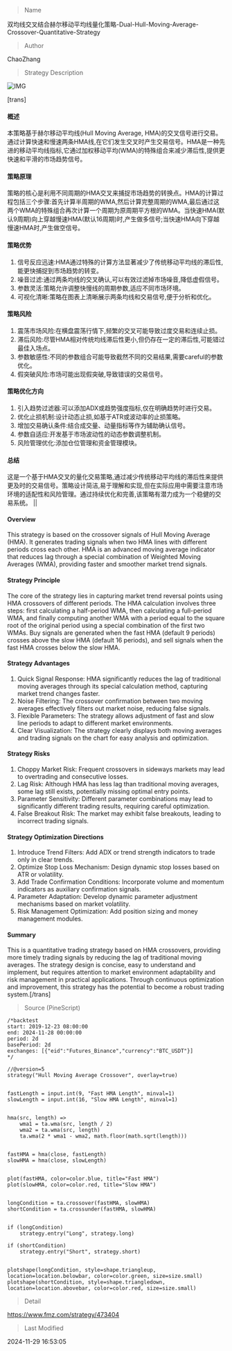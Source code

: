
> Name

双均线交叉结合赫尔移动平均线量化策略-Dual-Hull-Moving-Average-Crossover-Quantitative-Strategy

> Author

ChaoZhang

> Strategy Description

![IMG](https://www.fmz.com/upload/asset/1d5dd2fa8b7a2e5f4d0.png)

[trans]
#### 概述
本策略基于赫尔移动平均线(Hull Moving Average, HMA)的交叉信号进行交易。通过计算快速和慢速两条HMA线,在它们发生交叉时产生交易信号。HMA是一种先进的移动平均线指标,它通过加权移动平均(WMA)的特殊组合来减少滞后性,提供更快速和平滑的市场趋势信号。

#### 策略原理
策略的核心是利用不同周期的HMA交叉来捕捉市场趋势的转换点。HMA的计算过程包括三个步骤:首先计算半周期的WMA,然后计算完整周期的WMA,最后通过这两个WMA的特殊组合再次计算一个周期为原周期平方根的WMA。当快速HMA(默认9周期)向上穿越慢速HMA(默认16周期)时,产生做多信号;当快速HMA向下穿越慢速HMA时,产生做空信号。

#### 策略优势
1. 信号反应迅速:HMA通过特殊的计算方法显著减少了传统移动平均线的滞后性,能更快捕捉到市场趋势的转变。
2. 噪音过滤:通过两条均线的交叉确认,可以有效过滤掉市场噪音,降低虚假信号。
3. 参数灵活:策略允许调整快慢线的周期参数,适应不同市场环境。
4. 可视化清晰:策略在图表上清晰展示两条均线和交易信号,便于分析和优化。

#### 策略风险
1. 震荡市场风险:在横盘震荡行情下,频繁的交叉可能导致过度交易和连续止损。
2. 滞后风险:尽管HMA相对传统均线滞后性更小,但仍存在一定的滞后性,可能错过最佳入场点。
3. 参数敏感性:不同的参数组合可能导致截然不同的交易结果,需要careful的参数优化。
4. 假突破风险:市场可能出现假突破,导致错误的交易信号。

#### 策略优化方向
1. 引入趋势过滤器:可以添加ADX或趋势强度指标,仅在明确趋势时进行交易。
2. 优化止损机制:设计动态止损,如基于ATR或波动率的止损策略。
3. 增加交易确认条件:结合成交量、动量指标等作为辅助确认信号。
4. 参数自适应:开发基于市场波动性的动态参数调整机制。
5. 风险管理优化:添加仓位管理和资金管理模块。

#### 总结
这是一个基于HMA交叉的量化交易策略,通过减少传统移动平均线的滞后性来提供更及时的交易信号。策略设计简洁,易于理解和实现,但在实际应用中需要注意市场环境的适配性和风险管理。通过持续优化和完善,该策略有潜力成为一个稳健的交易系统。 || 

#### Overview
This strategy is based on the crossover signals of Hull Moving Average (HMA). It generates trading signals when two HMA lines with different periods cross each other. HMA is an advanced moving average indicator that reduces lag through a special combination of Weighted Moving Averages (WMA), providing faster and smoother market trend signals.

#### Strategy Principle
The core of the strategy lies in capturing market trend reversal points using HMA crossovers of different periods. The HMA calculation involves three steps: first calculating a half-period WMA, then calculating a full-period WMA, and finally computing another WMA with a period equal to the square root of the original period using a special combination of the first two WMAs. Buy signals are generated when the fast HMA (default 9 periods) crosses above the slow HMA (default 16 periods), and sell signals when the fast HMA crosses below the slow HMA.

#### Strategy Advantages
1. Quick Signal Response: HMA significantly reduces the lag of traditional moving averages through its special calculation method, capturing market trend changes faster.
2. Noise Filtering: The crossover confirmation between two moving averages effectively filters out market noise, reducing false signals.
3. Flexible Parameters: The strategy allows adjustment of fast and slow line periods to adapt to different market environments.
4. Clear Visualization: The strategy clearly displays both moving averages and trading signals on the chart for easy analysis and optimization.

#### Strategy Risks
1. Choppy Market Risk: Frequent crossovers in sideways markets may lead to overtrading and consecutive losses.
2. Lag Risk: Although HMA has less lag than traditional moving averages, some lag still exists, potentially missing optimal entry points.
3. Parameter Sensitivity: Different parameter combinations may lead to significantly different trading results, requiring careful optimization.
4. False Breakout Risk: The market may exhibit false breakouts, leading to incorrect trading signals.

#### Strategy Optimization Directions
1. Introduce Trend Filters: Add ADX or trend strength indicators to trade only in clear trends.
2. Optimize Stop Loss Mechanism: Design dynamic stop losses based on ATR or volatility.
3. Add Trade Confirmation Conditions: Incorporate volume and momentum indicators as auxiliary confirmation signals.
4. Parameter Adaptation: Develop dynamic parameter adjustment mechanisms based on market volatility.
5. Risk Management Optimization: Add position sizing and money management modules.

#### Summary
This is a quantitative trading strategy based on HMA crossovers, providing more timely trading signals by reducing the lag of traditional moving averages. The strategy design is concise, easy to understand and implement, but requires attention to market environment adaptability and risk management in practical applications. Through continuous optimization and improvement, this strategy has the potential to become a robust trading system.[/trans]



> Source (PineScript)

``` pinescript
/*backtest
start: 2019-12-23 08:00:00
end: 2024-11-28 00:00:00
period: 2d
basePeriod: 2d
exchanges: [{"eid":"Futures_Binance","currency":"BTC_USDT"}]
*/

//@version=5
strategy("Hull Moving Average Crossover", overlay=true)


fastLength = input.int(9, "Fast HMA Length", minval=1)
slowLength = input.int(16, "Slow HMA Length", minval=1)


hma(src, length) =>
    wma1 = ta.wma(src, length / 2)
    wma2 = ta.wma(src, length)
    ta.wma(2 * wma1 - wma2, math.floor(math.sqrt(length)))


fastHMA = hma(close, fastLength)
slowHMA = hma(close, slowLength)


plot(fastHMA, color=color.blue, title="Fast HMA")
plot(slowHMA, color=color.red, title="Slow HMA")


longCondition = ta.crossover(fastHMA, slowHMA)
shortCondition = ta.crossunder(fastHMA, slowHMA)


if (longCondition)
    strategy.entry("Long", strategy.long)

if (shortCondition)
    strategy.entry("Short", strategy.short)


plotshape(longCondition, style=shape.triangleup, location=location.belowbar, color=color.green, size=size.small)
plotshape(shortCondition, style=shape.triangledown, location=location.abovebar, color=color.red, size=size.small)
```

> Detail

https://www.fmz.com/strategy/473404

> Last Modified

2024-11-29 16:53:05
